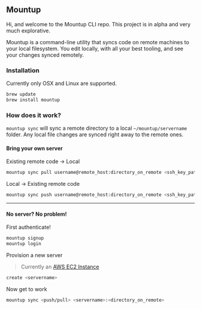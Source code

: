 ## Mountup

Hi, and welcome to the Mountup CLI repo. This project is in alpha and
very much explorative.

Mountup is a command-line utility that syncs code on remote
machines to your local filesystem. You edit locally, with all your
best tooling, and see your changes synced remotely.

### Installation

Currently only OSX and Linux are supported.

```bash
brew update
brew install mountup
```

### How does it work?
`mountup sync` will sync a remote directory to a local `~/mountup/servername`
folder. Any local file changes are synced right away to the remote ones.

#### Bring your own server

Existing remote code -> Local

```bash
mountup sync pull username@remote_host:directory_on_remote <ssh_key_path>
```

Local -> Existing remote code

```bash
mountup sync push username@remote_host:directory_on_remote <ssh_key_path>
```
---

#### No server? No problem!

First authenticate!
```bash
mountup signup
mountup login
```

Provision a new server
>Currently an [AWS EC2 Instance](https://aws.amazon.com/ec2/)

```bash
create <servername>
```

Now get to work
```bash
mountup sync <push/pull> <servername>:<directory_on_remote>
```
